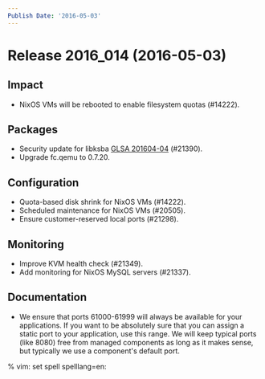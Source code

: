 ```yaml
---
Publish Date: '2016-05-03'
---
```


# Release 2016_014 (2016-05-03)

## Impact

- NixOS VMs will be rebooted to enable filesystem quotas (#14222).

## Packages

- Security update for libksba [GLSA 201604-04](https://security.gentoo.org/glsa/201604-04) (#21390).
- Upgrade fc.qemu to 0.7.20.

## Configuration

- Quota-based disk shrink for NixOS VMs (#14222).
- Scheduled maintenance for NixOS VMs (#20505).
- Ensure customer-reserved local ports (#21298).

## Monitoring

- Improve KVM health check (#21349).
- Add monitoring for NixOS MySQL servers (#21337).

## Documentation

- We ensure that ports 61000-61999 will always be available
  for your applications. If you want to be absolutely sure that
  you can assign a static port to your application, use this range.
  We will keep typical ports (like 8080) free from managed components
  as long as it makes sense, but typically we use a component's default
  port.

% vim: set spell spelllang=en:
